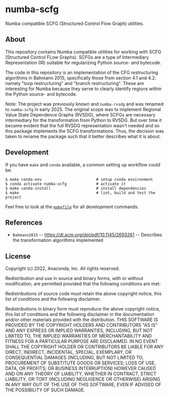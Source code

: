 # numba-scfg

Numba compatible SCFG (Structured Control Flow Graph)  utilities.

## About

This repository contains Numba compatible utilities for working with SCFG
(Structured Control FLow Graphs). SCFGs are a type of Intermediary
Representation (IR) suitable for regularizing Python source- and bytecode.

The code in this repository is an implementation of the CFG restructuring
algorithms in Bahmann 2015, specifically those from section 4.1 and 4.2: namely
"loop restructuring" and "branch restructuring". These are interesting for
Numba because they serve to clearly identify regions within the Python source-
and bytecode.

Note: The project was previously known and `numba-rvsdg` and was renamed to
`numba-scfg` in early 2025. The original scope was to implement Regional Value
State Dependence Graphs (RVSDG), where SCFGs are necessary intermediary for the
transformation from Python to RVSDG. But over time it became evident that the
full RVSDG representation wasn't needed and so this package implements the SCFG
transformations. Thus, the decision was taken to rename the package such that
it better describes what it is about.

## Development

If you have `make` and `conda` available, a common setting up workflow could
be:

```
$ make conda-env                        # setup conda environment
$ conda activate numba-scfg             # activate it
$ make conda-install                    # install dependencies
$ make                                  # lint, build and test the project
```

Feel free to look at the
[`makefile`](https://github.com/numba/numba-rvsdg/blob/main/makefile) for all
development commands.

## References

* `Bahmann2015` -- https://dl.acm.org/doi/pdf/10.1145/2693261 -- Describes the transformation
  algorithms implemented

## License

Copyright (c) 2022, Anaconda, Inc.
All rights reserved.

Redistribution and use in source and binary forms, with or without
modification, are permitted provided that the following conditions are
met:

Redistributions of source code must retain the above copyright notice,
this list of conditions and the following disclaimer.

Redistributions in binary form must reproduce the above copyright
notice, this list of conditions and the following disclaimer in the
documentation and/or other materials provided with the distribution.
THIS SOFTWARE IS PROVIDED BY THE COPYRIGHT HOLDERS AND CONTRIBUTORS
"AS IS" AND ANY EXPRESS OR IMPLIED WARRANTIES, INCLUDING, BUT NOT
LIMITED TO, THE IMPLIED WARRANTIES OF MERCHANTABILITY AND FITNESS FOR
A PARTICULAR PURPOSE ARE DISCLAIMED. IN NO EVENT SHALL THE COPYRIGHT
HOLDER OR CONTRIBUTORS BE LIABLE FOR ANY DIRECT, INDIRECT, INCIDENTAL,
SPECIAL, EXEMPLARY, OR CONSEQUENTIAL DAMAGES (INCLUDING, BUT NOT
LIMITED TO, PROCUREMENT OF SUBSTITUTE GOODS OR SERVICES; LOSS OF USE,
DATA, OR PROFITS; OR BUSINESS INTERRUPTION) HOWEVER CAUSED AND ON ANY
THEORY OF LIABILITY, WHETHER IN CONTRACT, STRICT LIABILITY, OR TORT
(INCLUDING NEGLIGENCE OR OTHERWISE) ARISING IN ANY WAY OUT OF THE USE
OF THIS SOFTWARE, EVEN IF ADVISED OF THE POSSIBILITY OF SUCH DAMAGE.


